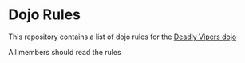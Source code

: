 Dojo Rules
==========

This repository contains a list of dojo rules for the [Deadly Vipers dojo](https://github.com/deadlyvipers)

All members should read the rules



